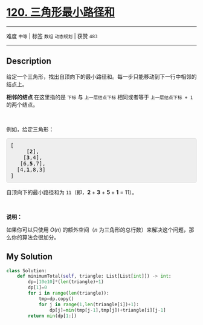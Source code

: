 # [120. 三角形最小路径和](https://leetcode-cn.com/problems/triangle/)

---

难度 `中等` | 标签 `数组` `动态规划`  | 获赞 `483`

---

## Description

<style>
section pre{
    background-color: #eee;
    border: 1px solid #ddd;
    padding:10px;
    border-radius: 5px;
}
</style>
<section>
<p>给定一个三角形，找出自顶向下的最小路径和。每一步只能移动到下一行中相邻的结点上。</p>
<p><strong>相邻的结点 </strong>在这里指的是 <code>下标</code> 与 <code>上一层结点下标</code> 相同或者等于 <code>上一层结点下标 + 1</code> 的两个结点。</p>
<p>&nbsp;</p>
<p>例如，给定三角形：</p>
<pre>[
     [<strong>2</strong>],
    [<strong>3</strong>,4],
   [6,<strong>5</strong>,7],
  [4,<strong>1</strong>,8,3]
]
</pre>
<p>自顶向下的最小路径和为&nbsp;<code>11</code>（即，<strong>2&nbsp;</strong>+&nbsp;<strong>3</strong>&nbsp;+&nbsp;<strong>5&nbsp;</strong>+&nbsp;<strong>1</strong>&nbsp;= 11）。</p>
<p>&nbsp;</p>
<p><strong>说明：</strong></p>
<p>如果你可以只使用 <em>O</em>(<em>n</em>)&nbsp;的额外空间（<em>n</em> 为三角形的总行数）来解决这个问题，那么你的算法会很加分。</p>
</section>

## My Solution

```python
class Solution:
    def minimumTotal(self, triangle: List[List[int]]) -> int:
        dp=[10e10]*(len(triangle)+1)
        dp[1]=0
        for i in range(len(triangle)):
            tmp=dp.copy()
            for j in range(1,len(triangle[i])+1):
                dp[j]=min(tmp[j-1],tmp[j])+triangle[i][j-1]
        return min(dp[1:])
```

